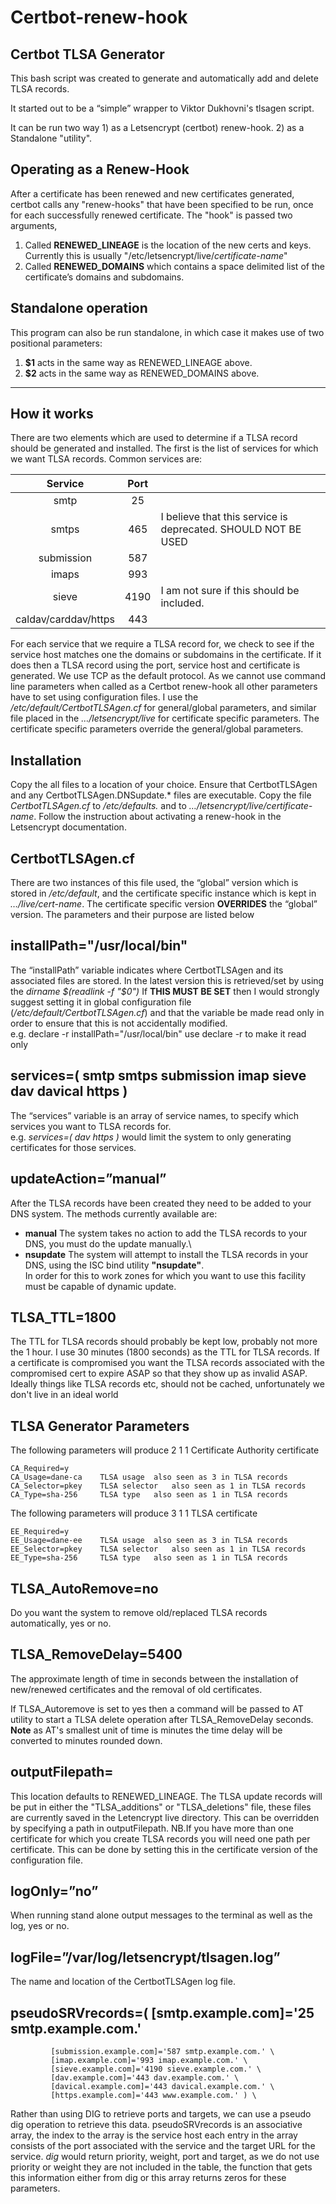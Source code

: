 # Certbot-renew-hook

## Certbot TLSA Generator

This bash script was created to generate and automatically add and delete TLSA records.

It started out to be a “simple” wrapper to Viktor Dukhovni's tlsagen script.

It can be run two way 
	1) as a Letsencrypt (certbot) renew-hook. 
	2) as a Standalone "utility".

## Operating as a Renew-Hook

After a certificate has been renewed and new certificates generated, certbot calls any "renew-hooks" that have been specified to be run, once for each successfully renewed certificate. The "hook" is passed two arguments,

 1. Called **RENEWED_LINEAGE** is the location of the new certs and keys. 
        Currently this is usually "/etc/letsencrypt/live/*certificate-name*"
 2. Called **RENEWED_DOMAINS** which contains a space delimited list of the certificate’s domains and subdomains.

## Standalone operation

This program can also be run standalone, in which case it makes use of two positional parameters:

 1. **$1** acts in the same way as RENEWED_LINEAGE above.
 2. **$2** acts in the same way as RENEWED_DOMAINS above.

----------
## How it works

There are two elements which are used to determine if a TLSA record should be generated and installed.
The first is the list of services for which we want TLSA records.  Common services are:

| Service | Port | |
| :---: | :---: | --- |
| smtp | 25 |
| smtps | 465 |	I believe that this service is deprecated. SHOULD NOT BE USED|
| submission | 587 | |
| imaps	| 993 | |
| sieve | 4190 | I am not sure if this should be included. |
| caldav/carddav/https | 443 |

For each service that we require a TLSA record for, we check to see if the service host matches one the domains or subdomains in the certificate. If it does then a TLSA record using the port, service host and certificate is generated. We use TCP as the default protocol.
As we cannot use command line parameters when called as a Certbot renew-hook all other parameters have to set using configuration files. I use the */etc/default/CertbotTLSAgen.cf* for general/global parameters, and similar file placed in the *…/letsencrypt/live* for certificate specific parameters.  The certificate specific parameters override the general/global parameters.


## Installation
Copy the all files to a location of your choice. Ensure that CertbotTLSAgen and any CertbotTLSAgen.DNSupdate.\* files are executable.
Copy the file *CertbotTLSAgen.cf* to */etc/defaults.* and to *…/letsencrypt/live/certificate-name*.
Follow the instruction about activating a renew-hook in the Letsencrypt documentation.

## CertbotTLSAgen.cf
There are two instances of this file used, the “global” version which is stored in */etc/default*, and the certificate specific instance which is kept in *…/live/cert-name*. 
The certificate specific version **OVERRIDES** the “global” version. The parameters and their purpose are listed below

## installPath="/usr/local/bin"
The “installPath” variable indicates where CertbotTLSAgen and its associated files are stored.
In the latest version this is retrieved/set by using the *dirname $(readlink -f "$0")*
If **THIS MUST BE SET** then I would strongly suggest setting it in global configuration file (*/etc/default/CertbotTLSAgen.cf*) and that the variable be made read only in order to ensure that this is not accidentally modified.\
e.g. declare -r installPath="/usr/local/bin" use declare -r to make it read only


## services=( smtp smtps submission imap sieve dav davical https )
The “services” variable is an array of service names, to specify which services you want to TLSA records for.\
e.g. *services=( dav https )* would limit the system to only generating certificates for those services.

## updateAction=”manual”
After the TLSA records have been created they need to be added to your DNS system. The methods currently available are:
 - **manual** The system takes no action to add the TLSA records to your DNS, you must do the update manually.\
 - **nsupdate** The system will attempt to install the TLSA records in your DNS, using the ISC bind utility **"nsupdate"**.\
 In order for this to work zones for which you want to use this facility must be capable of dynamic update.

## TLSA_TTL=1800
The TTL for TLSA records should probably be kept low, probably not more the 1 hour. I use 30 minutes (1800 seconds) as the TTL for TLSA records.
If a certificate is compromised you want the TLSA records associated with the compromised cert to expire ASAP so that they show up as invalid ASAP.
Ideally things like TLSA records etc, should not be cached, unfortunately we don't live in an ideal world


## TLSA Generator Parameters
The following parameters will produce 2 1 1 Certificate Authority certificate
```
CA_Required=y
CA_Usage=dane-ca	TLSA usage	also seen as 3 in TLSA records
CA_Selector=pkey	TLSA selector	also seen as 1 in TLSA records
CA_Type=sha-256		TLSA type	also seen as 1 in TLSA records
```
The following parameters will produce 3 1 1 TLSA certificate
```
EE_Required=y
EE_Usage=dane-ee	TLSA usage	also seen as 3 in TLSA records
EE_Selector=pkey	TLSA selector	also seen as 1 in TLSA records
EE_Type=sha-256		TLSA type	also seen as 1 in TLSA records
```

## TLSA_AutoRemove=no
Do you want the system to remove old/replaced TLSA records automatically, yes or no. 

## TLSA_RemoveDelay=5400
The approximate length of time in seconds between the installation of new/renewed certificates and the removal of old certificates. 

If TLSA_Autoremove is set to yes then a command will be passed to AT utility to start a TLSA delete operation after TLSA\_RemoveDelay seconds.\
**Note** as AT's smallest unit of time is minutes the time delay will be converted to minutes rounded down.

## outputFilepath=
This location defaults to RENEWED_LINEAGE.
The TLSA update records will be put in either the "TLSA_additions" or "TLSA_deletions" file, these files are currently saved 
in the Letencrypt live directory. This can be overridden by specifying a path in outputFilepath. 
NB.If you have more than one certificate for which you create TLSA records you will need one path per certificate. 
This can be done by setting this in the certificate version of the configuration file.

## logOnly=”no”
When running stand alone output messages to the terminal as well as the log, yes or no.

## logFile=”/var/log/letsencrypt/tlsagen.log”
The name and location of the CertbotTLSAgen log file.

## pseudoSRVrecords=( [smtp.example.com]='25 smtp.example.com.'
		     [submission.example.com]='587 smtp.example.com.' \
		     [imap.example.com]='993 imap.example.com.' \
		     [sieve.example.com]='4190 sieve.example.com.' \
		     [dav.example.com]='443 dav.example.com.' \
		     [davical.example.com]='443 davical.example.com.' \
		     [https.example.com]='443 www.example.com.' ) \
Rather than using DIG to retrieve ports and targets, we can use a pseudo dig operation to retrieve this data.
pseudoSRVrecords is an associative array, the index to the array is the service host each entry in the array consists of the port associated with the service and the target URL for the service.
*dig* would return priority, weight, port and target, as we do not use priority or weight they are not included in the table, the function that gets this information either from dig or this array returns zeros for these parameters.
